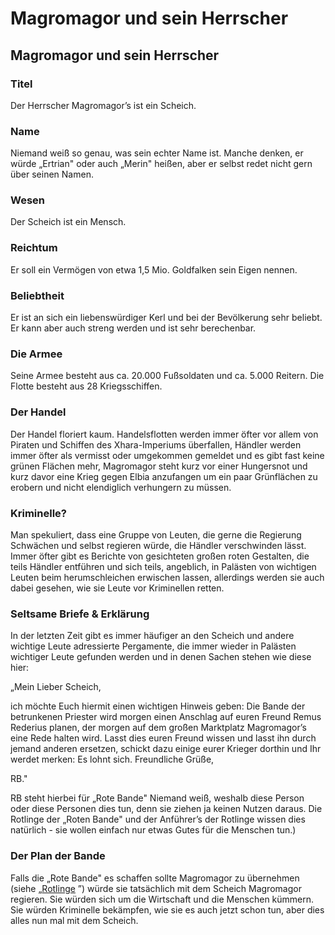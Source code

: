 # Magromagor und sein Herrscher

## Magromagor und sein Herrscher

### Titel

Der Herrscher Magromagor’s ist ein Scheich.

### Name

Niemand weiß so genau, was sein echter Name ist. Manche denken, er würde „Ertrian" oder auch „Merin" heißen, aber er selbst redet nicht gern über seinen Namen.

### Wesen

Der Scheich ist ein Mensch.

### Reichtum

Er soll ein Vermögen von etwa 1,5 Mio. Goldfalken sein Eigen nennen.

### Beliebtheit

Er ist an sich ein liebenswürdiger Kerl und bei der Bevölkerung sehr beliebt. Er kann aber auch streng werden und ist sehr berechenbar.

### Die Armee

Seine Armee besteht aus ca. 20.000 Fußsoldaten und ca. 5.000 Reitern. Die Flotte besteht aus 28 Kriegsschiffen.

### Der Handel

Der Handel floriert kaum. Handelsflotten werden immer öfter vor allem von Piraten und Schiffen des Xhara-Imperiums überfallen, Händler werden immer öfter als vermisst oder umgekommen gemeldet und es gibt fast keine grünen Flächen mehr, Magromagor steht kurz vor einer Hungersnot und kurz davor eine Krieg gegen Elbia anzufangen um ein paar Grünflächen zu erobern und nicht elendiglich verhungern zu müssen.

### Kriminelle?

Man spekuliert, dass eine Gruppe von Leuten, die gerne die Regierung Schwächen und selbst regieren würde, die Händler verschwinden lässt. Immer öfter gibt es Berichte von gesichteten großen roten Gestalten, die teils Händler entführen und sich teils, angeblich, in Palästen von wichtigen Leuten beim herumschleichen erwischen lassen, allerdings werden sie auch dabei gesehen, wie sie Leute vor Kriminellen retten.

### Seltsame Briefe & Erklärung

In der letzten Zeit gibt es immer häufiger an den Scheich und andere wichtige Leute adressierte Pergamente, die immer wieder in Palästen wichtiger Leute gefunden werden und in denen Sachen stehen wie diese hier:

„Mein Lieber Scheich,

ich möchte Euch hiermit einen wichtigen Hinweis geben: Die Bande der betrunkenen Priester wird morgen einen Anschlag auf euren Freund Remus Rederius planen, der morgen auf dem großen Marktplatz Magromagor’s eine Rede halten wird. Lasst dies euren Freund wissen und lasst ihn durch jemand anderen ersetzen, schickt dazu einige eurer Krieger dorthin und Ihr werdet merken: Es lohnt sich. Freundliche Grüße,

RB."

RB steht hierbei für „Rote Bande" Niemand weiß, weshalb diese Person oder diese Personen dies tun, denn sie ziehen ja keinen Nutzen daraus. Die Rotlinge der „Roten Bande" und der Anführer’s der Rotlinge wissen dies natürlich - sie wollen einfach nur etwas Gutes für die Menschen tun.\)

### Der Plan der Bande

Falls die „Rote Bande" es schaffen sollte Magromagor zu übernehmen \(siehe „[Rotlinge](../neue-voelker/rotlinge.md) ”\) würde sie tatsächlich mit dem Scheich Magromagor regieren. Sie würden sich um die Wirtschaft und die Menschen kümmern. Sie würden Kriminelle bekämpfen, wie sie es auch jetzt schon tun, aber dies alles nun mal mit dem Scheich.

